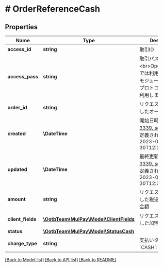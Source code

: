 # # OrderReferenceCash

## Properties

Name | Type | Description | Notes
------------ | ------------- | ------------- | -------------
**access_id** | **string** | 取引ID | [optional]
**access_pass** | **string** | 取引パスワード&lt;br&gt;OpenAPIタイプでは利用しません。モジュールタイプ・プロトコルタイプで利用します。 | [optional]
**order_id** | **string** | リクエスト時に設定したオーダーID | [optional]
**created** | **\DateTime** | 開始日時&lt;br&gt; [RFC 3339, section 5.6](https://tools.ietf.org/html/rfc3339#section-5.6)で定義された表記   例) 2023-05-30T12:34:56+09:00 | [optional]
**updated** | **\DateTime** | 最終更新日時   [RFC 3339, section 5.6](https://tools.ietf.org/html/rfc3339#section-5.6)で定義された表記   例) 2023-05-30T12:34:56+09:00 | [optional]
**amount** | **string** | リクエスト時に設定した税送料込の取引金額 | [optional]
**client_fields** | [**\OotbTeam\MulPay\Model\ClientFields**](ClientFields.md) | リクエスト時に設定した加盟店自由項目 | [optional]
**status** | [**\OotbTeam\MulPay\Model\StatusCash**](StatusCash.md) |  | [optional]
**charge_type** | **string** | 支払いタイプ   - &#x60;CASH&#x60;: 現金払い | [optional]

[[Back to Model list]](../../README.md#models) [[Back to API list]](../../README.md#endpoints) [[Back to README]](../../README.md)
